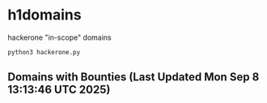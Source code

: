 # h1domains
hackerone "in-scope" domains

`python3 hackerone.py`
## Domains with Bounties (Last Updated Mon Sep  8 13:13:46 UTC 2025)
```

```
